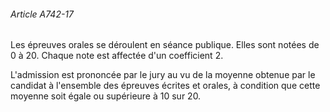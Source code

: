 ###### Article A742-17

Les épreuves orales se déroulent en séance publique. Elles sont notées de 0 à 20. Chaque note est affectée d'un coefficient 2.

L'admission est prononcée par le jury au vu de la moyenne obtenue par le candidat à l'ensemble des épreuves écrites et orales, à condition que cette moyenne soit égale ou supérieure à 10 sur 20.

